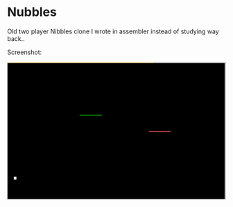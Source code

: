 Nubbles
=======
Old two player Nibbles clone I wrote in assembler instead of studying way back..

Screenshot:

![Alt text](/nubbles.gif "Screenshot")
